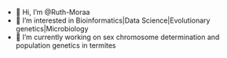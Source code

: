 - 👋 Hi, I’m @Ruth-Moraa
- 👀 I’m interested in Bioinformatics|Data Science|Evolutionary genetics|Microbiology
- 🌱 I’m currently working on sex chromosome determination and population genetics in termites


<!---
Ruth-Moraa/Ruth-Moraa is a ✨ special ✨ repository because its `README.md` (this file) appears on your GitHub profile.
You can click the Preview link to take a look at your changes.
--->
